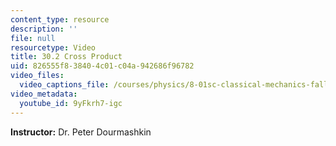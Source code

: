 ```yaml
---
content_type: resource
description: ''
file: null
resourcetype: Video
title: 30.2 Cross Product
uid: 826555f8-3840-4c01-c04a-942686f96782
video_files:
  video_captions_file: /courses/physics/8-01sc-classical-mechanics-fall-2016/week-10-rotational-motion/30.2-cross-product/30.2-cross-product/9yFkrh7-igc.vtt
video_metadata:
  youtube_id: 9yFkrh7-igc
---
```


**Instructor:** Dr. Peter Dourmashkin